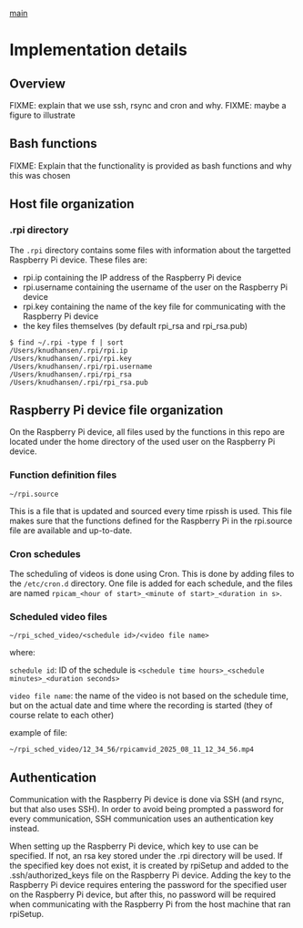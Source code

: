 [main][main-link]

# Implementation details

## Overview

FIXME: explain that we use ssh, rsync and cron and why.
FIXME: maybe a figure to illustrate

## Bash functions

FIXME: Explain that the functionality is provided as bash functions and why this was chosen

## Host file organization

### .rpi directory

The `.rpi` directory contains some files with information about the targetted Raspberry Pi device. These files are:

* rpi.ip containing the IP address of the Raspberry Pi device
* rpi.username containing the username of the user on the Raspberry Pi device
* rpi.key containing the name of the key file for communicating with the Raspberry Pi device
* the key files themselves (by default rpi_rsa and rpi_rsa.pub)

```
$ find ~/.rpi -type f | sort
/Users/knudhansen/.rpi/rpi.ip
/Users/knudhansen/.rpi/rpi.key
/Users/knudhansen/.rpi/rpi.username
/Users/knudhansen/.rpi/rpi_rsa
/Users/knudhansen/.rpi/rpi_rsa.pub
```

## Raspberry Pi device file organization

On the Raspberry Pi device, all files used by the functions in this repo are located under the home directory of the used user on the Raspberry Pi device.

### Function definition files

```
~/rpi.source
```

This is a file that is updated and sourced every time rpissh is used. This file makes sure that the functions defined for the Raspberry Pi in the rpi.source file are available and up-to-date. 

### Cron schedules

The scheduling of videos is done using Cron. This is done by adding files to the `/etc/cron.d` directory. One file is added for each schedule, and the files are named `rpicam_<hour of start>_<minute of start>_<duration in s>`.

### Scheduled video files

```
~/rpi_sched_video/<schedule id>/<video file name>
```

where:

`schedule id`: ID of the schedule is `<schedule time hours>_<schedule minutes>_<duration seconds>`

`video file name`: the name of the video is not based on the schedule time, but on the actual date and time where the recording is started (they of course relate to each other)

example of file:

```
~/rpi_sched_video/12_34_56/rpicamvid_2025_08_11_12_34_56.mp4
```

## Authentication

Communication with the Raspberry Pi device is done via SSH (and rsync, but that also uses SSH). In order to avoid being prompted a password for every communication, SSH communication uses an authentication key instead.

When setting up the Raspberry Pi device, which key to use can be specified. If not, an rsa key stored under the .rpi directory will be used. If the specified key does not exist, it is created by rpiSetup and added to the .ssh/authorized_keys file on the Raspberry Pi device. Adding the key to the Raspberry Pi device requires entering the password for the specified user on the Raspberry Pi device, but after this, no password will be required when communicating with the Raspberry Pi from the host machine that ran rpiSetup.

[main-link]: ./README.md
